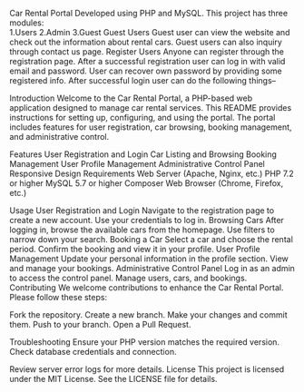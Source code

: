 Car Rental Portal Developed using PHP and MySQL.  This project has three modules:<br>
1.Users
2.Admin
3.Guest
Guest Users 
Guest user can view the website and check out the information about rental cars.
Guest users can also inquiry through contact us page.
Register Users
Anyone can register through the registration page.
After a successful registration user can log in with valid email and password. User can recover own password by providing some registered info.
After successful login user can do the following things–


Introduction
Welcome to the Car Rental Portal, a PHP-based web application designed to manage car rental services. This README provides instructions for setting up, configuring, and using the portal. The portal includes features for user registration, car browsing, booking management, and administrative control.

Features
User Registration and Login
Car Listing and Browsing
Booking Management
User Profile Management
Administrative Control Panel
Responsive Design
Requirements
Web Server (Apache, Nginx, etc.)
PHP 7.2 or higher
MySQL 5.7 or higher
Composer
Web Browser (Chrome, Firefox, etc.)

Usage
User Registration and Login
Navigate to the registration page to create a new account.
Use your credentials to log in.
Browsing Cars
After logging in, browse the available cars from the homepage.
Use filters to narrow down your search.
Booking a Car
Select a car and choose the rental period.
Confirm the booking and view it in your profile.
User Profile Management
Update your personal information in the profile section.
View and manage your bookings.
Administrative Control Panel
Log in as an admin to access the control panel.
Manage users, cars, and bookings.
Contributing
We welcome contributions to enhance the Car Rental Portal. Please follow these steps:

Fork the repository.
Create a new branch.
Make your changes and commit them.
Push to your branch.
Open a Pull Request.

Troubleshooting
Ensure your PHP version matches the required version.
Check database credentials and connection.

Review server error logs for more details.
License
This project is licensed under the MIT License. See the LICENSE file for details.
